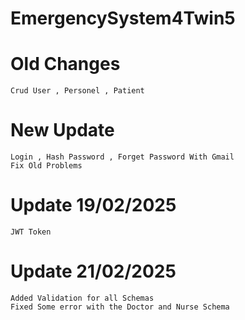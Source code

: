 # EmergencySystem4Twin5

# Old Changes 
    Crud User , Personel , Patient
# New Update 
    Login , Hash Password , Forget Password With Gmail
    Fix Old Problems
# Update 19/02/2025
    JWT Token
# Update 21/02/2025
    Added Validation for all Schemas
    Fixed Some error with the Doctor and Nurse Schema
    
